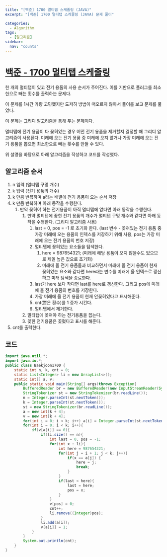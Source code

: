 ```yaml
---
title: "[백준] 1700 멀티탭 스케줄링 (JAVA)"
excerpt: "[백준] 1700 멀티탭 스케줄링 (JAVA) 문제 풀이"

categories:
  - Algorithm
tags:
  - [알고리즘]
sidebar:
  nav: "counts"
---
```


# [백준 - 1700 멀티탭 스케줄링](https://www.acmicpc.net/problem/1700)

한 개의 멀티탭이 있고 전기 용품의 사용 순서가 주어진다. 이를 기반으로 플러그를 최소한으로 빼는 횟수를 출력하는 문제다.

이 문제를 1시간 가량 고민했지만 도저히 방법이 떠오르지 않아서 풀이를 보고 문제를 풀었다.

이 문제는 그리디 알고리즘을 통해 푸는 문제이다.

멀티탭에 전기 용품이 다 꽂혀있는 경우 어떤 전기 용품을 제거할지 결정할 때 그리디 알고리즘이 사용된다. 미래에 오는 전기 용품 중 미래에 오지 않거나 가장 미래에 오는 전기 용품을 뽑으면 최소한으로 빼는 횟수를 만들 수 있다.

위 설명을 바탕으로 아래 알고리즘을 작성하고 코드를 작성했다.

## 알고리즘 순서

1. n 입력 (멀티탭 구멍 개수)
2. k 입력 (전기 용품의 개수)
3. k 만큼 반복하며 a라는 배열에 전기 용품이 오는 순서 저장
4. k 만큼 반복하며 아래 동작을 수행한다.
   1. 만약 꽂혀야 하는 전기용품이 아직 멀티탭에 없다면 아래 동작을 수행한다.
      1. 만약 멀티탭에 꽂힌 전기 용품의 개수가 멀티탭 구멍 개수와 같다면 아래 동작을 수행한다. (그리디 알고리즘 사용)
         1. last = 0, pos = -1 로 초기화 한다. (last 변수 - 꽂혀있는 전기 용품 중 가장 미래에 오는 용품의 인덱스를 저장하기 위해 사용, pos는 가장 미래에 오는 전기 용품의 번호 저장)
         2. 멀티탭에 꽂혀있는 요소들을 탐색한다.
            1. here = 987654321; (미래에 해당 용품이 오지 않을수도 있으므로 제일 높은 값으로 초기화)
            2. 미래에 올 전기 용품들과 비교하면서 미래에 올 전기 용품이 현재 꽂혀있는 요소와 같다면 here라는 변수를 미래에 올 인덱스로 갱신하고 미래 탐색을 종료한다.
         3. last가 here 보다 작다면 last를 here로 갱신한다. 그리고 pos에 미래에 올 전기 용품의 번호를 저장한다.
         4. 가장 미래에 올 전기 용품이 현재 안꽂혀있다고 표시해준다.
         5. cnt(뽑은 횟수)를 1 증가 시킨다.
         6. 멀티탭에서 제거한다.
      2. 멀티탭에 꽂혀야 하는 전기용품을 꼽는다.
      3. 꽂힌 전기용품은 꽂혔다고 표시를 해준다.
5. cnt를 출력한다.

## 코드

```java
import java.util.*;
import java.io.*;
public class Baekjoon1700 {
    static int n, k, cnt = 0;
    static List<Integer> li = new ArrayList<>();
    static int[] a, v;
    public static void main(String[] args)throws Exception{
        BufferedReader br = new BufferedReader(new InputStreamReader(System.in));
        StringTokenizer st = new StringTokenizer(br.readLine());
        n = Integer.parseInt(st.nextToken());
        k = Integer.parseInt(st.nextToken());
        st = new StringTokenizer(br.readLine());
        a = new int[k + 4];
        v = new int[k + 4];
        for(int i = 0; i < k; i++) a[i] = Integer.parseInt(st.nextToken());
        for(int i = 0; i < k; i++){
            if(v[a[i]] == 0){
                if(li.size() == n){
                    int last = 0, pos = -1;
                    for(int x : li){
                        int here = 987654321;
                        for(int j = i + 1; j < k; j++){
                            if(x == a[j]) {
                                here = j;
                                break;
                            }
                        }
                        if(last < here){
                            last = here;
                            pos = x;
                        }
                    }
                    v[pos] = 0;
                    cnt++;
                    li.remove((Integer)pos);
                }
                li.add(a[i]);
                v[a[i]] = 1;
            }
        }
        System.out.println(cnt);
    }
}
```
